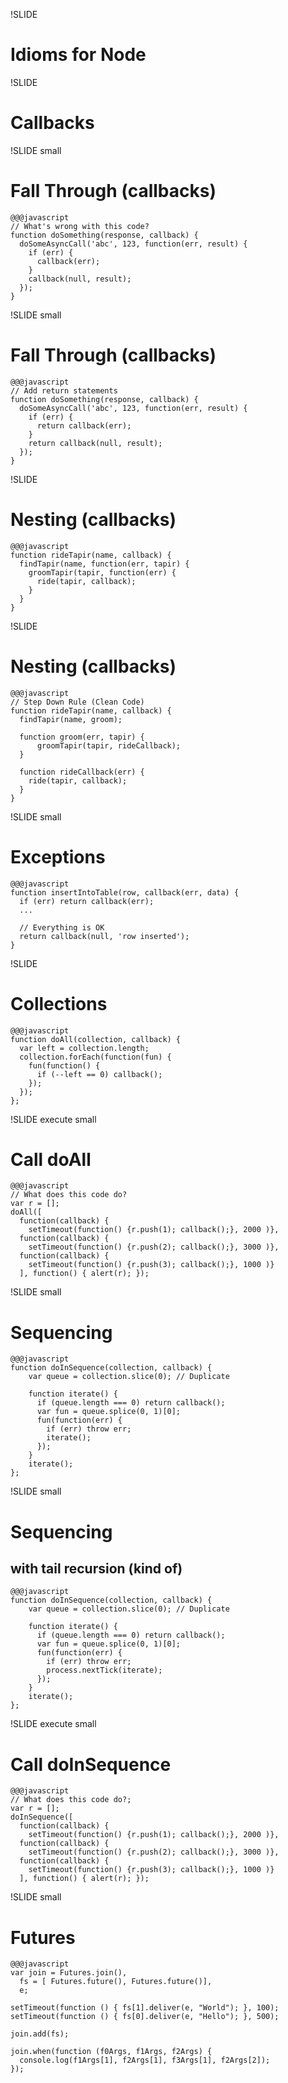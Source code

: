 !SLIDE
# Idioms for Node

!SLIDE
# Callbacks

!SLIDE small
# Fall Through (callbacks)

    @@@javascript
    // What's wrong with this code?
    function doSomething(response, callback) {
      doSomeAsyncCall('abc', 123, function(err, result) {
        if (err) {
          callback(err);
        }
        callback(null, result);
      });
    }

!SLIDE small
# Fall Through (callbacks)

    @@@javascript
    // Add return statements
    function doSomething(response, callback) {
      doSomeAsyncCall('abc', 123, function(err, result) {
        if (err) {
          return callback(err);
        }
        return callback(null, result);
      });
    }

!SLIDE
# Nesting (callbacks)

    @@@javascript
    function rideTapir(name, callback) {
      findTapir(name, function(err, tapir) {
        groomTapir(tapir, function(err) {
          ride(tapir, callback);
        }
      }
    }

!SLIDE
# Nesting (callbacks)

    @@@javascript
    // Step Down Rule (Clean Code)
    function rideTapir(name, callback) {
      findTapir(name, groom);

      function groom(err, tapir) {
          groomTapir(tapir, rideCallback);
      }

      function rideCallback(err) {
        ride(tapir, callback);
      }
    }

!SLIDE small
# Exceptions
    @@@javascript
    function insertIntoTable(row, callback(err, data) {
      if (err) return callback(err);
      ...

      // Everything is OK
      return callback(null, 'row inserted');
    }



!SLIDE
# Collections
    @@@javascript
    function doAll(collection, callback) {
      var left = collection.length;
      collection.forEach(function(fun) {
        fun(function() {
          if (--left == 0) callback();
        });
      });
    };

!SLIDE execute small
# Call doAll
    @@@javascript
    // What does this code do?
    var r = [];
    doAll([
      function(callback) { 
        setTimeout(function() {r.push(1); callback();}, 2000 )},
      function(callback) { 
        setTimeout(function() {r.push(2); callback();}, 3000 )},
      function(callback) { 
        setTimeout(function() {r.push(3); callback();}, 1000 )}
      ], function() { alert(r); });
 




!SLIDE small
# Sequencing

    @@@javascript
    function doInSequence(collection, callback) {
        var queue = collection.slice(0); // Duplicate

        function iterate() {
          if (queue.length === 0) return callback();
          var fun = queue.splice(0, 1)[0];
          fun(function(err) {
            if (err) throw err; 
            iterate();
          });
        }
        iterate();
    };



!SLIDE small
# Sequencing
## with tail recursion (kind of)

    @@@javascript
    function doInSequence(collection, callback) {
        var queue = collection.slice(0); // Duplicate

        function iterate() {
          if (queue.length === 0) return callback();
          var fun = queue.splice(0, 1)[0];
          fun(function(err) {
            if (err) throw err; 
            process.nextTick(iterate);
          });
        }
        iterate();
    };


!SLIDE execute small
# Call doInSequence
    @@@javascript
    // What does this code do?;
    var r = [];
    doInSequence([
      function(callback) { 
        setTimeout(function() {r.push(1); callback();}, 2000 )},
      function(callback) { 
        setTimeout(function() {r.push(2); callback();}, 3000 )},
      function(callback) { 
        setTimeout(function() {r.push(3); callback();}, 1000 )}
      ], function() { alert(r); });
 

!SLIDE small
# Futures 
    @@@javascript
    var join = Futures.join(),
      fs = [ Futures.future(), Futures.future()],
      e;

    setTimeout(function () { fs[1].deliver(e, "World"); }, 100);
    setTimeout(function () { fs[0].deliver(e, "Hello"); }, 500);

    join.add(fs);

    join.when(function (f0Args, f1Args, f2Args) {
      console.log(f1Args[1], f2Args[1], f3Args[1], f2Args[2]);
    });

